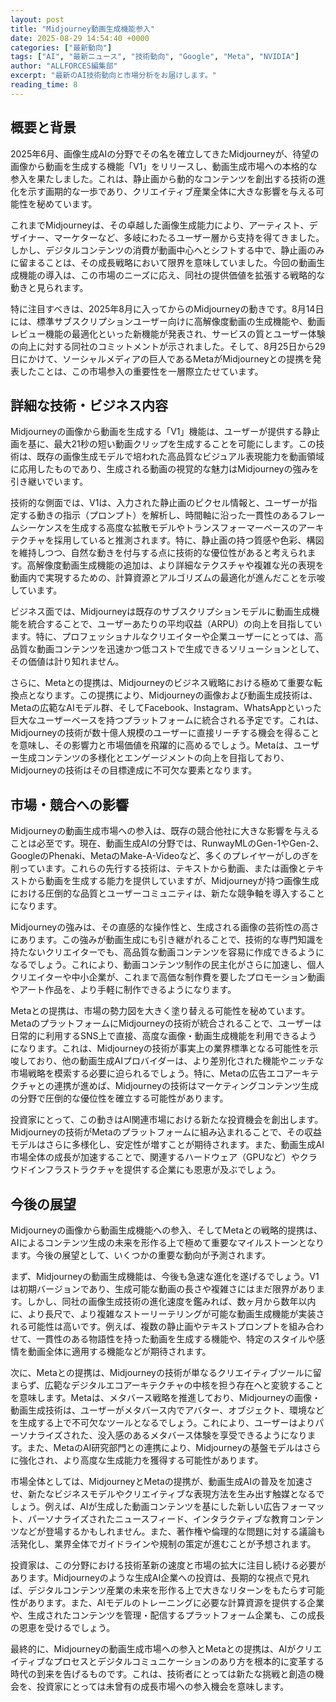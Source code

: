 ```yaml
---
layout: post
title: "Midjourney動画生成機能参入"
date: 2025-08-29 14:54:40 +0000
categories: ["最新動向"]
tags: ["AI", "最新ニュース", "技術動向", "Google", "Meta", "NVIDIA"]
author: "ALLFORCES編集部"
excerpt: "最新のAI技術動向と市場分析をお届けします。"
reading_time: 8
---
```


## 概要と背景

2025年6月、画像生成AIの分野でその名を確立してきたMidjourneyが、待望の画像から動画を生成する機能「V1」をリリースし、動画生成市場への本格的な参入を果たしました。これは、静止画から動的なコンテンツを創出する技術の進化を示す画期的な一歩であり、クリエイティブ産業全体に大きな影響を与える可能性を秘めています。

これまでMidjourneyは、その卓越した画像生成能力により、アーティスト、デザイナー、マーケターなど、多岐にわたるユーザー層から支持を得てきました。しかし、デジタルコンテンツの消費が動画中心へとシフトする中で、静止画のみに留まることは、その成長戦略において限界を意味していました。今回の動画生成機能の導入は、この市場のニーズに応え、同社の提供価値を拡張する戦略的な動きと見られます。

特に注目すべきは、2025年8月に入ってからのMidjourneyの動きです。8月14日には、標準サブスクリプションユーザー向けに高解像度動画の生成機能や、動画レビュー機能の最適化といった新機能が発表され、サービスの質とユーザー体験の向上に対する同社のコミットメントが示されました。そして、8月25日から29日にかけて、ソーシャルメディアの巨人であるMetaがMidjourneyとの提携を発表したことは、この市場参入の重要性を一層際立たせています。

## 詳細な技術・ビジネス内容

Midjourneyの画像から動画を生成する「V1」機能は、ユーザーが提供する静止画を基に、最大21秒の短い動画クリップを生成することを可能にします。この技術は、既存の画像生成モデルで培われた高品質なビジュアル表現能力を動画領域に応用したものであり、生成される動画の視覚的な魅力はMidjourneyの強みを引き継いでいます。

技術的な側面では、V1は、入力された静止画のピクセル情報と、ユーザーが指定する動きの指示（プロンプト）を解析し、時間軸に沿った一貫性のあるフレームシーケンスを生成する高度な拡散モデルやトランスフォーマーベースのアーキテクチャを採用していると推測されます。特に、静止画の持つ質感や色彩、構図を維持しつつ、自然な動きを付与する点に技術的な優位性があると考えられます。高解像度動画生成機能の追加は、より詳細なテクスチャや複雑な光の表現を動画内で実現するための、計算資源とアルゴリズムの最適化が進んだことを示唆しています。

ビジネス面では、Midjourneyは既存のサブスクリプションモデルに動画生成機能を統合することで、ユーザーあたりの平均収益（ARPU）の向上を目指しています。特に、プロフェッショナルなクリエイターや企業ユーザーにとっては、高品質な動画コンテンツを迅速かつ低コストで生成できるソリューションとして、その価値は計り知れません。

さらに、Metaとの提携は、Midjourneyのビジネス戦略における極めて重要な転換点となります。この提携により、Midjourneyの画像および動画生成技術は、Metaの広範なAIモデル群、そしてFacebook、Instagram、WhatsAppといった巨大なユーザーベースを持つプラットフォームに統合される予定です。これは、Midjourneyの技術が数十億人規模のユーザーに直接リーチする機会を得ることを意味し、その影響力と市場価値を飛躍的に高めるでしょう。Metaは、ユーザー生成コンテンツの多様化とエンゲージメントの向上を目指しており、Midjourneyの技術はその目標達成に不可欠な要素となります。

## 市場・競合への影響

Midjourneyの動画生成市場への参入は、既存の競合他社に大きな影響を与えることは必至です。現在、動画生成AIの分野では、RunwayMLのGen-1やGen-2、GoogleのPhenaki、MetaのMake-A-Videoなど、多くのプレイヤーがしのぎを削っています。これらの先行する技術は、テキストから動画、または画像とテキストから動画を生成する能力を提供していますが、Midjourneyが持つ画像生成における圧倒的な品質とユーザーコミュニティは、新たな競争軸を導入することになります。

Midjourneyの強みは、その直感的な操作性と、生成される画像の芸術性の高さにあります。この強みが動画生成にも引き継がれることで、技術的な専門知識を持たないクリエイターでも、高品質な動画コンテンツを容易に作成できるようになるでしょう。これにより、動画コンテンツ制作の民主化がさらに加速し、個人クリエイターや中小企業が、これまで高価な制作費を要したプロモーション動画やアート作品を、より手軽に制作できるようになります。

Metaとの提携は、市場の勢力図を大きく塗り替える可能性を秘めています。MetaのプラットフォームにMidjourneyの技術が統合されることで、ユーザーは日常的に利用するSNS上で直接、高度な画像・動画生成機能を利用できるようになります。これは、Midjourneyの技術が事実上の業界標準となる可能性を示唆しており、他の動画生成AIプロバイダーは、より差別化された機能やニッチな市場戦略を模索する必要に迫られるでしょう。特に、Metaの広告エコアーキテクチャとの連携が進めば、Midjourneyの技術はマーケティングコンテンツ生成の分野で圧倒的な優位性を確立する可能性があります。

投資家にとって、この動きはAI関連市場における新たな投資機会を創出します。Midjourneyの技術がMetaのプラットフォームに組み込まれることで、その収益モデルはさらに多様化し、安定性が増すことが期待されます。また、動画生成AI市場全体の成長が加速することで、関連するハードウェア（GPUなど）やクラウドインフラストラクチャを提供する企業にも恩恵が及ぶでしょう。

## 今後の展望

Midjourneyの画像から動画生成機能への参入、そしてMetaとの戦略的提携は、AIによるコンテンツ生成の未来を形作る上で極めて重要なマイルストーンとなります。今後の展望として、いくつかの重要な動向が予測されます。

まず、Midjourneyの動画生成機能は、今後も急速な進化を遂げるでしょう。V1は初期バージョンであり、生成可能な動画の長さや複雑さにはまだ限界があります。しかし、同社の画像生成技術の進化速度を鑑みれば、数ヶ月から数年以内に、より長尺で、より複雑なストーリーテリングが可能な動画生成機能が実装される可能性は高いです。例えば、複数の静止画やテキストプロンプトを組み合わせて、一貫性のある物語性を持った動画を生成する機能や、特定のスタイルや感情を動画全体に適用する機能などが期待されます。

次に、Metaとの提携は、Midjourneyの技術が単なるクリエイティブツールに留まらず、広範なデジタルエコアーキテクチャの中核を担う存在へと変貌することを意味します。Metaは、メタバース戦略を推進しており、Midjourneyの画像・動画生成技術は、ユーザーがメタバース内でアバター、オブジェクト、環境などを生成する上で不可欠なツールとなるでしょう。これにより、ユーザーはよりパーソナライズされた、没入感のあるメタバース体験を享受できるようになります。また、MetaのAI研究部門との連携により、Midjourneyの基盤モデルはさらに強化され、より高度な生成能力を獲得する可能性があります。

市場全体としては、MidjourneyとMetaの提携が、動画生成AIの普及を加速させ、新たなビジネスモデルやクリエイティブな表現方法を生み出す触媒となるでしょう。例えば、AIが生成した動画コンテンツを基にした新しい広告フォーマット、パーソナライズされたニュースフィード、インタラクティブな教育コンテンツなどが登場するかもしれません。また、著作権や倫理的な問題に対する議論も活発化し、業界全体でガイドラインや規制の策定が進むことが予想されます。

投資家は、この分野における技術革新の速度と市場の拡大に注目し続ける必要があります。Midjourneyのような生成AI企業への投資は、長期的な視点で見れば、デジタルコンテンツ産業の未来を形作る上で大きなリターンをもたらす可能性があります。また、AIモデルのトレーニングに必要な計算資源を提供する企業や、生成されたコンテンツを管理・配信するプラットフォーム企業も、この成長の恩恵を受けるでしょう。

最終的に、Midjourneyの動画生成市場への参入とMetaとの提携は、AIがクリエイティブなプロセスとデジタルコミュニケーションのあり方を根本的に変革する時代の到来を告げるものです。これは、技術者にとっては新たな挑戦と創造の機会を、投資家にとっては未曾有の成長市場への参入機会を意味します。
